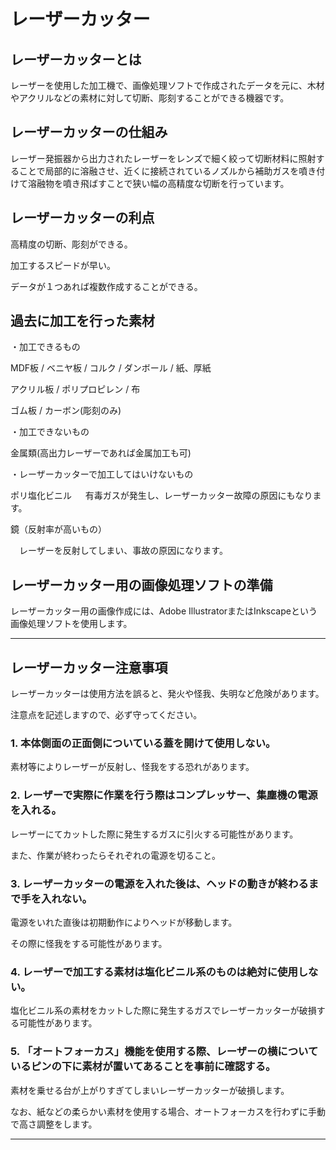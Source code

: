 # レーザーカッター

## レーザーカッターとは

レーザーを使用した加工機で、画像処理ソフトで作成されたデータを元に、木材やアクリルなどの素材に対して切断、彫刻することができる機器です。

## レーザーカッターの仕組み

レーザー発振器から出力されたレーザーをレンズで細く絞って切断材料に照射することで局部的に溶融させ、近くに接続されているノズルから補助ガスを噴き付けて溶融物を噴き飛ばすことで狭い幅の高精度な切断を行っています。

## レーザーカッターの利点

高精度の切断、彫刻ができる。

加工するスピードが早い。

データが１つあれば複数作成することができる。


## 過去に加工を行った素材
・加工できるもの

MDF板 / ベニヤ板 / コルク / ダンボール / 紙、厚紙 

アクリル板 / ポリプロピレン / 布 

ゴム板 / カーボン(彫刻のみ)


・加工できないもの

金属類(高出力レーザーであれば金属加工も可)


・レーザーカッターで加工してはいけないもの

ポリ塩化ビニル 
　
 有毒ガスが発生し、レーザーカッター故障の原因にもなります。

鏡（反射率が高いもの） 

　レーザーを反射してしまい、事故の原因になります。

## レーザーカッター用の画像処理ソフトの準備

レーザーカッター用の画像作成には、Adobe IllustratorまたはInkscapeという画像処理ソフトを使用します。

<hr>

## レーザーカッター注意事項

レーザーカッターは使用方法を誤ると、発火や怪我、失明など危険があります。 

注意点を記述しますので、必ず守ってください。

### 1. 本体側面の正面側についている蓋を開けて使用しない。 

素材等によりレーザーが反射し、怪我をする恐れがあります。

### 2. レーザーで実際に作業を行う際はコンプレッサー、集塵機の電源を入れる。 

レーザーにてカットした際に発生するガスに引火する可能性があります。 

また、作業が終わったらそれぞれの電源を切ること。

### 3. レーザーカッターの電源を入れた後は、ヘッドの動きが終わるまで手を入れない。 

電源をいれた直後は初期動作によりヘッドが移動します。 

その際に怪我をする可能性があります。

### 4. レーザーで加工する素材は塩化ビニル系のものは絶対に使用しない。 

塩化ビニル系の素材をカットした際に発生するガスでレーザーカッターが破損する可能性があります。

### 5. 「オートフォーカス」機能を使用する際、レーザーの横についているピンの下に素材が置いてあることを事前に確認する。 

素材を乗せる台が上がりすぎてしまいレーザーカッターが破損します。 

なお、紙などの柔らかい素材を使用する場合、オートフォーカスを行わずに手動で高さ調整をします。

<hr>



